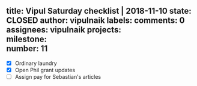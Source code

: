 title:	Vipul Saturday checklist | 2018-11-10
state:	CLOSED
author:	vipulnaik
labels:	
comments:	0
assignees:	vipulnaik
projects:	
milestone:	
number:	11
--
- [x] Ordinary laundry
- [x] Open Phil grant updates
- [ ] Assign pay for Sebastian's articles
